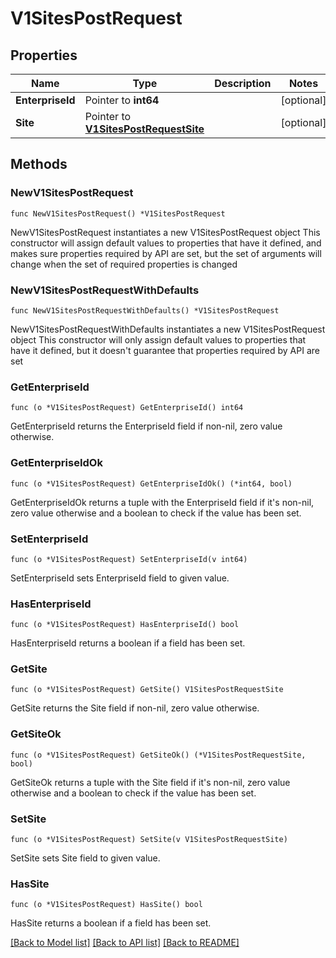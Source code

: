 # V1SitesPostRequest

## Properties

Name | Type | Description | Notes
------------ | ------------- | ------------- | -------------
**EnterpriseId** | Pointer to **int64** |  | [optional] 
**Site** | Pointer to [**V1SitesPostRequestSite**](V1SitesPostRequestSite.md) |  | [optional] 

## Methods

### NewV1SitesPostRequest

`func NewV1SitesPostRequest() *V1SitesPostRequest`

NewV1SitesPostRequest instantiates a new V1SitesPostRequest object
This constructor will assign default values to properties that have it defined,
and makes sure properties required by API are set, but the set of arguments
will change when the set of required properties is changed

### NewV1SitesPostRequestWithDefaults

`func NewV1SitesPostRequestWithDefaults() *V1SitesPostRequest`

NewV1SitesPostRequestWithDefaults instantiates a new V1SitesPostRequest object
This constructor will only assign default values to properties that have it defined,
but it doesn't guarantee that properties required by API are set

### GetEnterpriseId

`func (o *V1SitesPostRequest) GetEnterpriseId() int64`

GetEnterpriseId returns the EnterpriseId field if non-nil, zero value otherwise.

### GetEnterpriseIdOk

`func (o *V1SitesPostRequest) GetEnterpriseIdOk() (*int64, bool)`

GetEnterpriseIdOk returns a tuple with the EnterpriseId field if it's non-nil, zero value otherwise
and a boolean to check if the value has been set.

### SetEnterpriseId

`func (o *V1SitesPostRequest) SetEnterpriseId(v int64)`

SetEnterpriseId sets EnterpriseId field to given value.

### HasEnterpriseId

`func (o *V1SitesPostRequest) HasEnterpriseId() bool`

HasEnterpriseId returns a boolean if a field has been set.

### GetSite

`func (o *V1SitesPostRequest) GetSite() V1SitesPostRequestSite`

GetSite returns the Site field if non-nil, zero value otherwise.

### GetSiteOk

`func (o *V1SitesPostRequest) GetSiteOk() (*V1SitesPostRequestSite, bool)`

GetSiteOk returns a tuple with the Site field if it's non-nil, zero value otherwise
and a boolean to check if the value has been set.

### SetSite

`func (o *V1SitesPostRequest) SetSite(v V1SitesPostRequestSite)`

SetSite sets Site field to given value.

### HasSite

`func (o *V1SitesPostRequest) HasSite() bool`

HasSite returns a boolean if a field has been set.


[[Back to Model list]](../README.md#documentation-for-models) [[Back to API list]](../README.md#documentation-for-api-endpoints) [[Back to README]](../README.md)


